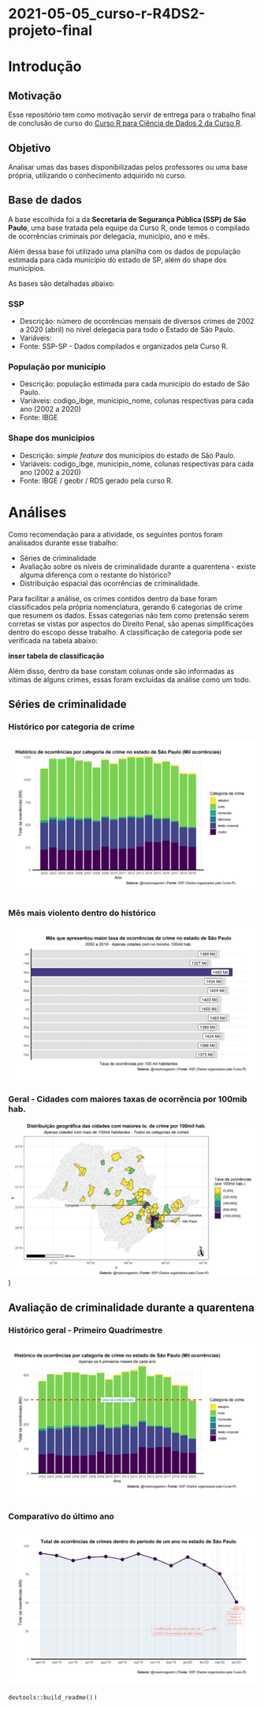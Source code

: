 
<!-- README.md is generated from README.Rmd. Please edit that file -->

# 2021-05-05\_curso-r-R4DS2-projeto-final

<!-- badges: start -->
<!-- badges: end -->

# Introdução

## Motivação

Esse repositório tem como motivação servir de entrega para o trabalho
final de conclusão de curso do [Curso R para Ciência de Dados 2 da Curso
R](https://curso-r.com/cursos/r4ds-2/).

## Objetivo

Analisar umas das bases disponibilizadas pelos professores ou uma base
própria, utilizando o conhecimento adquirido no curso.

## Base de dados

A base escolhida foi a da **Secretaria de Segurança Pública (SSP) de São
Paulo**, uma base tratada pela equipe da Curso R, onde temos o compilado
de ocorrências criminais por delegacia, município, ano e mês.

Além dessa base foi utilizado uma planilha com os dados de população
estimada para cada município do estado de SP, além do shape dos
municípios.

As bases são detalhadas abaixo:

### SSP

-   Descrição: número de ocorrências mensais de diversos crimes de 2002
    a 2020 (abril) no nível delegacia para todo o Estado de São Paulo.
-   Variáveis:
-   Fonte: SSP-SP - Dados compilados e organizados pela Curso R.

### População por município

-   Descrição: população estimada para cada município do estado de São
    Paulo.
-   Variáveis: codigo\_ibge, municipio\_nome, colunas respectivas para
    cada ano (2002 a 2020)
-   Fonte: IBGE

### Shape dos municípios

-   Descrição: *simple feature* dos municípios do estado de São Paulo.
-   Variáveis: codigo\_ibge, municipio\_nome, colunas respectivas para
    cada ano (2002 a 2020)
-   Fonte: IBGE / geobr / RDS gerado pela curso R.

# Análises

Como recomendação para a atividade, os seguintes pontos foram analisados
durante esse trabalho:

-   Séries de criminalidade
-   Avaliação sobre os níveis de criminalidade durante a quarentena -
    existe alguma diferença com o restante do histórico?
-   Distribuição espacial das ocorrências de criminalidade.

Para facilitar a análise, os crimes contidos dentro da base foram
classificados pela própria nomenclatura, gerando 6 categorias de crime
que resumem os dados. Essas categorias não tem como pretensão serem
corretas se vistas por aspectos do Direito Penal, são apenas
simplificações dentro do escopo desse trabalho. A classificação de
categoria pode ser verificada na tabela abaixo:

**inser tabela de classificação**

Além disso, dentro da base constam colunas onde são informadas as
vítimas de alguns crimes, essas foram excluídas da análise como um todo.

## Séries de criminalidade

### Histórico por categoria de crime

![](https://github.com/maykongpedro/2021-05-05_curso-r-R4DS2-projeto-final/blob/master/inst/hist_ocorrencias_ate_2019.png)

### Mês mais violento dentro do histórico

![](https://github.com/maykongpedro/2021-05-05_curso-r-R4DS2-projeto-final/blob/master/inst/mes_mais_violento.png)

### Geral - Cidades com maiores taxas de ocorrência por 100mib hab.

![](https://github.com/maykongpedro/2021-05-05_curso-r-R4DS2-projeto-final/blob/master/inst/mapa_geral.png))

## Avaliação de criminalidade durante a quarentena

### Histórico geral - Primeiro Quadrimestre

![](https://github.com/maykongpedro/2021-05-05_curso-r-R4DS2-projeto-final/blob/master/inst/hist_quadrimestre_covid.png)

### Comparativo do último ano

![](https://github.com/maykongpedro/2021-05-05_curso-r-R4DS2-projeto-final/blob/master/inst/hist_ano_covid.png)

`devtools::build_readme()` i
